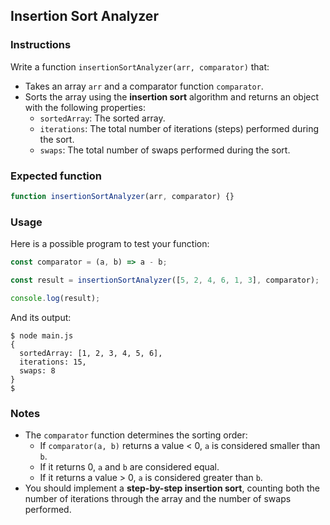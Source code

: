 ## Insertion Sort Analyzer

### Instructions

Write a function `insertionSortAnalyzer(arr, comparator)` that:

- Takes an array `arr` and a comparator function `comparator`.
- Sorts the array using the **insertion sort** algorithm and returns an object with the following properties:
  - `sortedArray`: The sorted array.
  - `iterations`: The total number of iterations (steps) performed during the sort.
  - `swaps`: The total number of swaps performed during the sort.

### Expected function

```js
function insertionSortAnalyzer(arr, comparator) {}
```

### Usage

Here is a possible program to test your function:

```js
const comparator = (a, b) => a - b;

const result = insertionSortAnalyzer([5, 2, 4, 6, 1, 3], comparator);

console.log(result);
```

And its output:

```console
$ node main.js
{
  sortedArray: [1, 2, 3, 4, 5, 6],
  iterations: 15,
  swaps: 8
}
$
```

### Notes

- The `comparator` function determines the sorting order:
  - If `comparator(a, b)` returns a value < 0, `a` is considered smaller than `b`.
  - If it returns 0, `a` and `b` are considered equal.
  - If it returns a value > 0, `a` is considered greater than `b`.
- You should implement a **step-by-step insertion sort**, counting both the number of iterations through the array and the number of swaps performed.
